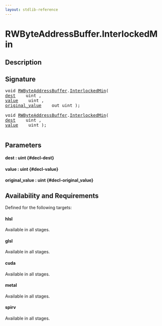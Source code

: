 ```yaml
---
layout: stdlib-reference
---
```


# RWByteAddressBuffer\.InterlockedMin

## Description





## Signature 

<pre>
void <a href="/stdlib-reference/types/RWByteAddressBuffer/index" class="code_type">RWByteAddressBuffer</a>.<a href="/stdlib-reference/types/RWByteAddressBuffer/InterlockedMin">InterlockedMin</a>(
<a href="/stdlib-reference/types/RWByteAddressBuffer/InterlockedMin#decl-dest" class="code_param">dest</a>    uint ,
<a href="/stdlib-reference/types/RWByteAddressBuffer/InterlockedMin#decl-value" class="code_param">value</a>    uint ,
<a href="/stdlib-reference/types/RWByteAddressBuffer/InterlockedMin#decl-original_value" class="code_param">original_value</a>    out uint );

void <a href="/stdlib-reference/types/RWByteAddressBuffer/index" class="code_type">RWByteAddressBuffer</a>.<a href="/stdlib-reference/types/RWByteAddressBuffer/InterlockedMin">InterlockedMin</a>(
<a href="/stdlib-reference/types/RWByteAddressBuffer/InterlockedMin#decl-dest" class="code_param">dest</a>    uint ,
<a href="/stdlib-reference/types/RWByteAddressBuffer/InterlockedMin#decl-value" class="code_param">value</a>    uint );

</pre>

## Parameters

#### dest  : uint {#decl-dest}
#### value  : uint {#decl-value}
#### original\_value  : uint {#decl-original_value}

## Availability and Requirements

Defined for the following targets:

#### hlsl
Available in all stages.

#### glsl
Available in all stages.

#### cuda
Available in all stages.

#### metal
Available in all stages.

#### spirv
Available in all stages.



